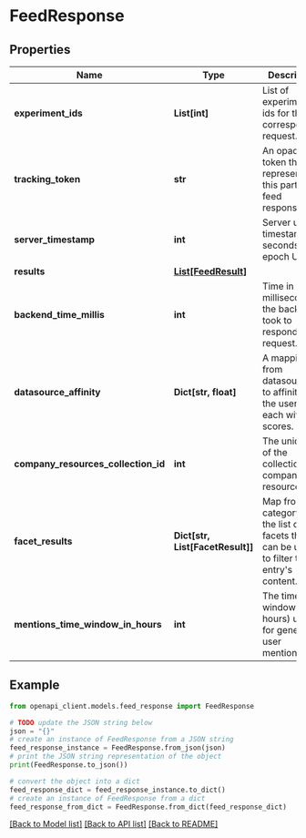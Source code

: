 # FeedResponse


## Properties

Name | Type | Description | Notes
------------ | ------------- | ------------- | -------------
**experiment_ids** | **List[int]** | List of experiment ids for the corresponding request. | [optional] 
**tracking_token** | **str** | An opaque token that represents this particular feed response. | [optional] 
**server_timestamp** | **int** | Server unix timestamp (in seconds since epoch UTC). | 
**results** | [**List[FeedResult]**](FeedResult.md) |  | [optional] 
**backend_time_millis** | **int** | Time in milliseconds the backend took to respond to the request. | [optional] 
**datasource_affinity** | **Dict[str, float]** | A mapping from datasources to affinity of the user to each with scores. | [optional] 
**company_resources_collection_id** | **int** | The unique ID of the collection for company resources. | [optional] 
**facet_results** | **Dict[str, List[FacetResult]]** | Map from category to the list of facets that can be used to filter the entry&#39;s content. | [optional] 
**mentions_time_window_in_hours** | **int** | The time window (in hours) used for generating user mentions. | [optional] 

## Example

```python
from openapi_client.models.feed_response import FeedResponse

# TODO update the JSON string below
json = "{}"
# create an instance of FeedResponse from a JSON string
feed_response_instance = FeedResponse.from_json(json)
# print the JSON string representation of the object
print(FeedResponse.to_json())

# convert the object into a dict
feed_response_dict = feed_response_instance.to_dict()
# create an instance of FeedResponse from a dict
feed_response_from_dict = FeedResponse.from_dict(feed_response_dict)
```
[[Back to Model list]](../README.md#documentation-for-models) [[Back to API list]](../README.md#documentation-for-api-endpoints) [[Back to README]](../README.md)


